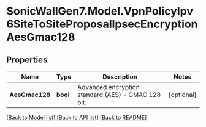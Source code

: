 # SonicWallGen7.Model.VpnPolicyIpv6SiteToSiteProposalIpsecEncryptionAesGmac128

## Properties

Name | Type | Description | Notes
------------ | ------------- | ------------- | -------------
**AesGmac128** | **bool** | Advanced encryption standard (AES) - GMAC 128 bit. | [optional] 

[[Back to Model list]](../README.md#documentation-for-models) [[Back to API list]](../README.md#documentation-for-api-endpoints) [[Back to README]](../README.md)

